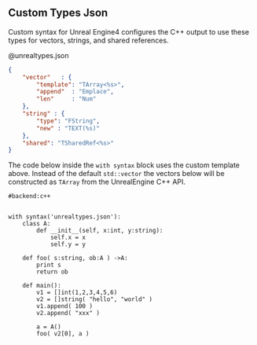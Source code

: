 Custom Types Json
------------------

Custom syntax for Unreal Engine4 configures the C++ output to use these types
for vectors, strings, and shared references.

@unrealtypes.json
```json
{
	"vector"   : {
		"template": "TArray<%s>",
		"append"  : "Emplace",
		"len"     : "Num"
	},
	"string" : {
		"type": "FString",
		"new" : "TEXT(%s)"
	},
	"shared": "TSharedRef<%s>"
}
```

The code below inside the `with syntax` block uses the custom template above.
Instead of the default `std::vector` the vectors below will be constructed as `TArray`
from the UnrealEngine C++ API.

```rusthon
#backend:c++


with syntax('unrealtypes.json'):
	class A:
		def __init__(self, x:int, y:string):
			self.x = x
			self.y = y

	def foo( s:string, ob:A ) ->A:
		print s
		return ob

	def main():
		v1 = []int(1,2,3,4,5,6)
		v2 = []string( "hello", "world" )
		v1.append( 100 )
		v2.append( "xxx" )

		a = A()
		foo( v2[0], a )

```